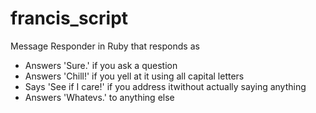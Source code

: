 # francis_script
Message Responder in Ruby that responds as
* Answers 'Sure.' if you ask a question
* Answers 'Chill!' if you yell at it using all capital letters
* Says 'See if I care!' if you address itwithout actually saying anything
* Answers 'Whatevs.' to anything else
